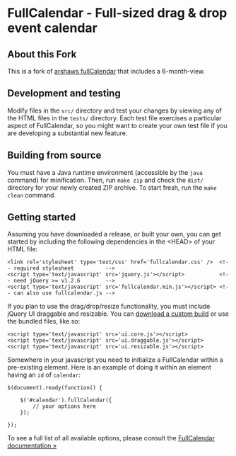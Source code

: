
FullCalendar - Full-sized drag & drop event calendar
====================================================

About this Fork
---------------

This is a fork of [arshaws fullCalendar](http://arshaw.com/fullcalendar/) that includes a 6-month-view. 

Development and testing
-----------------------

Modify files in the `src/` directory and test your changes by viewing any of the HTML files
in the `tests/` directory. Each test file exercises a particular aspect of FullCalendar,
so you might want to create your own test file if you are developing a substantial new feature.

Building from source
--------------------

You must have a Java runtime environment (accessible by the `java` command) for minification.
Then, run `make zip` and check the `dist/` directory for your newly created ZIP archive.
To start fresh, run the `make clean` command.

Getting started
---------------

Assuming you have downloaded a release, or built your own, you can get started by including the
following dependencies in the &lt;HEAD&gt; of your HTML file:

	<link rel='stylesheet' type='text/css' href='fullcalendar.css' />  <!-- required stylesheet          -->
	<script type='text/javascript' src='jquery.js'></script>           <!-- need jQuery >= v1.2.6        -->
	<script type='text/javascript' src='fullcalendar.min.js'></script> <!-- can also use fullcalendar.js -->
	
If you plan to use the drag/drop/resize functionality, you must include jQuery UI draggable and resizable.
You can [download a custom build](http://jqueryui.com/download) or use the bundled files, like so:

	<script type='text/javascript' src='ui.core.js'></script>
	<script type='text/javascript' src='ui.draggable.js'></script>
	<script type='text/javascript' src='ui.resizable.js'></script>
	
Somewhere in your javascript you need to initialize a FullCalendar within a pre-existing element.
Here is an example of doing it within an element having an `id` of `calendar`:

	$(document).ready(function() {
	
		$('#calendar').fullCalendar({
			// your options here
		});
	
	});
	
To see a full list of all available options, please consult the [FullCalendar documentation &raquo;](http://arshaw.com/fullcalendar/docs/)
